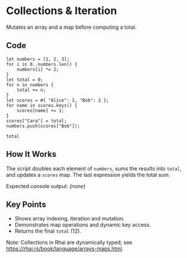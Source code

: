 # Collections & Iteration

Mutates an array and a map before computing a total.

## Code

```rhai
let numbers = [1, 2, 3];
for i in 0..numbers.len() {
    numbers[i] *= 2;
}
let total = 0;
for n in numbers {
    total += n;
}
let scores = #{ "Alice": 1, "Bob": 2 };
for name in scores.keys() {
    scores[name] += 1;
}
scores["Cara"] = total;
numbers.push(scores["Bob"]);

total
```

## How It Works

The script doubles each element of `numbers`, sums the results into `total`,
and updates a `scores` map. The last expression yields the total sum.

Expected console output: *(none)*

## Key Points

- Shows array indexing, iteration and mutation.
- Demonstrates map operations and dynamic key access.
- Returns the final `total` (12).

Note: Collections in Rhai are dynamically typed; see <https://rhai.rs/book/language/arrays-maps.html>.
